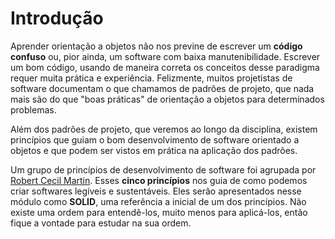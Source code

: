 # Introdução

Aprender orientação a objetos não nos previne de escrever um **código confuso** ou, pior ainda, um software com baixa manutenibilidade. Escrever um bom código, usando de maneira correta os conceitos desse paradigma requer muita prática e experiência. Felizmente, muitos projetistas de software documentam o que chamamos de padrões de projeto, que nada mais são do que "boas práticas" de orientação a objetos para determinados problemas.

Além dos padrões de projeto, que veremos ao longo da disciplina, existem princípios que guiam o bom desenvolvimento de software orientado a objetos e que podem ser vistos em prática na aplicação dos padrões.

Um grupo de princípios de desenvolvimento de software foi agrupada por [Robert Cecil Martin](https://pt.wikipedia.org/wiki/Robert_Cecil_Martin). Esses **cinco princípios** nos guia de como podemos criar softwares legíveis e sustentáveis. Eles serão apresentados nesse módulo como **SOLID**, uma referência a inicial de um dos princípios. Não existe uma ordem para entendê-los, muito menos para aplicá-los, então fique a vontade para estudar na sua ordem.

